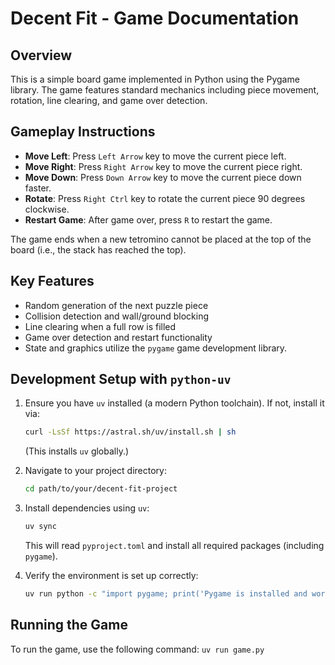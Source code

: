 # Decent Fit - Game Documentation

## Overview
This is a simple board game implemented in Python using the Pygame library. The game features standard mechanics including piece movement, rotation, line clearing, and game over detection. 

## Gameplay Instructions
- **Move Left**: Press `Left Arrow` key to move the current piece left.
- **Move Right**: Press `Right Arrow` key to move the current piece right.
- **Move Down**: Press `Down Arrow` key to move the current piece down faster.
- **Rotate**: Press `Right Ctrl` key to rotate the current piece 90 degrees clockwise.
- **Restart Game**: After game over, press `R` to restart the game.

The game ends when a new tetromino cannot be placed at the top of the board (i.e., the stack has reached the top).

## Key Features
- Random generation of the next puzzle piece
- Collision detection and wall/ground blocking
- Line clearing when a full row is filled
- Game over detection and restart functionality
- State and graphics utilize the `pygame` game development library.

## Development Setup with `python-uv`
1. Ensure you have `uv` installed (a modern Python toolchain). If not, install it via:
   ```bash
   curl -LsSf https://astral.sh/uv/install.sh | sh
   ```
   (This installs `uv` globally.)

2. Navigate to your project directory:
   ```bash
   cd path/to/your/decent-fit-project
   ```

3. Install dependencies using `uv`:
   ```bash
   uv sync
   ```
   This will read `pyproject.toml` and install all required packages (including `pygame`).

4. Verify the environment is set up correctly:
   ```bash
   uv run python -c "import pygame; print('Pygame is installed and working')"
   ```

## Running the Game
To run the game, use the following command:
`uv run game.py`

